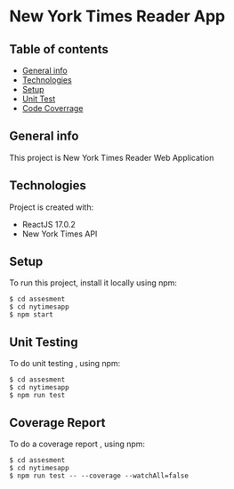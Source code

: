 # New York Times Reader App

## Table of contents
* [General info](#general-info)
* [Technologies](#technologies)
* [Setup](#setup)
* [Unit Test](#unit-testing)
* [Code Coverrage](#code-coverage)




## General info
This project is New York Times Reader Web Application
	
## Technologies
Project is created with:
* ReactJS 17.0.2
* New York Times API
	
## Setup
To run this project, install it locally using npm:

```
$ cd assesment
$ cd nytimesapp
$ npm start
```

## Unit Testing
To do unit testing , using npm:

```
$ cd assesment
$ cd nytimesapp
$ npm run test
```


## Coverage Report
To do a coverage report , using npm:

```
$ cd assesment
$ cd nytimesapp
$ npm run test -- --coverage --watchAll=false

```